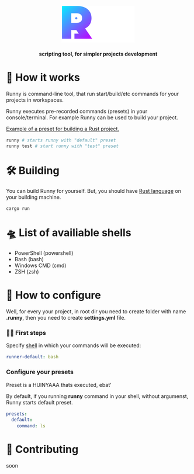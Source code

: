 <p align="center">
  <img src="images/runny.png">
</p>

<h4 align="center">scripting tool, for simpler projects development</h4>

# 🤔 How it works

Runny is command-line tool, that run start/build/etc commands
for your projects in workspaces.

Runny executes pre-recorded commands (presets) in your console/terminal.
For example Runny can be used to build your project.

[Example of a preset for building a Rust project.](./.runny/settings.yml)

```bash
runny # starts runny with "default" preset
runny test # start runny with "test" preset
```

# 🛠️ Building

You can build Runny for yourself.
But, you should have [Rust language](https://rust-lang.org)
on your building machine.

```
cargo run
```

# 🛸 List of availiable shells

* PowerShell (powershell)
* Bash (bash)
* Windows CMD (cmd)
* ZSH (zsh)


# 🐼 How to configure

Well, for every your project, in root dir you need to create
folder with name **.runny**, then you need to create **settings.yml** file.

### 👩‍🦼 First steps

Specify [shell](#list-of-availiable-shells) in which your commands will be executed:

```yaml
runner-default: bash
```

### Configure your presets

Preset is a HUINYAAA thats executed, ebat'

By default, if you running **runny** command in your shell, without argumenst,
Runny starts default preset.

```yaml
presets:
  default:
    command: ls
```

# 🐣 Contributing

soon
